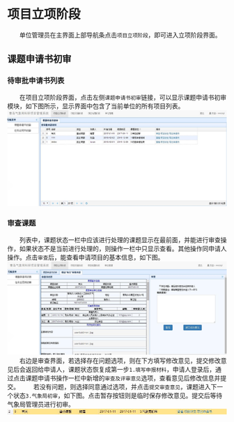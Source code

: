 # 项目立项阶段
　　单位管理员在主界面上部导航条点击`项目立项阶段`，即可进入立项阶段界面。
## 课题申请书初审
### 待审批申请书列表
　　在项目立项阶段界面，点击左侧`课题申请书初审`链接，可以显示课题申请书初审模块，如下图所示，显示界面中包含了当前单位的所有项目列表。
![单位管理员初审](../images/unitRequisitionApply.jpg)

### 审查课题
　　列表中，课题状态一栏中应该进行处理的课题显示在最前面，并能进行审查操作，如果状态不是当前进行处理的，则操作一栏中只显示查看。其他操作同申请人操作。点击`审查`后，能查看申请项目的基本信息，如下图。
![审查](../images/unitExame.jpg)   
　　右边是审查界面，若选择存在问题选项，则在下方填写修改意见，提交修改意见后会返回给申请人，课题状态恢复成第一步`1.填写申报材料`，申请人登录后，通过点击课题申请书操作一栏中新增的`审查及评审意见`选项，查看意见后修改信息并提交。
　　若没有问题，则选择同意通过选项，并点击`提交审查意见`，课题进入下一个状态`3.气象局初审`，如下图。点击暂存按钮则是临时保存修改意见。提交后等待气象局管理员进行初审。
![课状态转变](../images/unit3.jpg)  
   
